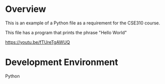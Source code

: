 # Overview

This is an example of a Python file as a requirement for the CSE310 course.

This file has a program that prints the phrase "Hello World"

https://youtu.be/fTUreTgAWUQ

# Development Environment

Python
